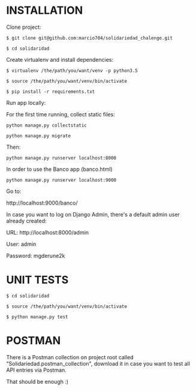 INSTALLATION
============

Clone project:

`$ git clone git@github.com:marcio704/solidariedad_chalenge.git`

`$ cd solidaridad`


Create virtualenv and install dependencies:

`$ virtualenv /the/path/you/want/venv -p python3.5`

`$ source /the/path/you/want/venv/bin/activate`

`$ pip install -r requirements.txt`


Run app locally:

For the first time running, collect static files:

`python manage.py collectstatic`

`python manage.py migrate`

Then:

`python manage.py runserver localhost:8000`

In order to use the Banco app (banco.html)

`python manage.py runserver localhost:9000`

Go to:

http://localhost:9000/banco/


In case you want to log on Django Admin, there's a default admin user already created:

URL: http://localhost:8000/admin

User: admin

Password: mgderune2k



UNIT TESTS
==========

`$ cd solidaridad`

`$ source /the/path/you/want/venv/bin/activate`

`$ python manage.py test`


POSTMAN
=======

There is a Postman collection on project root called "Solidariedad.postman_collection",
download it in case you want to test all API entries via Postman.

That should be enough :)
